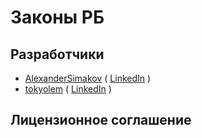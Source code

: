 # Законы РБ


## Разработчики
+ [AlexanderSimakov](https://github.com/AlexanderSimakov) ( [LinkedIn](https://www.linkedin.com/in/alexander-simakov-6a3499228/) ) 
+ [tokyolem](https://github.com/tokyolem) ( [LinkedIn](https://www.linkedin.com/in/heenworker/) )

## Лицензионное соглашение
